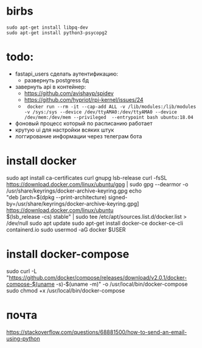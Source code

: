 # birbs


```
sudo apt-get install libpq-dev
sudo apt-get install python3-psycopg2
```


# todo:

- fastapi_users сделать аутентификацию:
  - развернуть postgress бд
- завернуть api в контейнер:
  - https://github.com/avishayp/spidev
  - https://github.com/hypriot/rpi-kernel/issues/24
  - ``` docker run --rm -it --cap-add ALL -v /lib/modules:/lib/modules -v /sys:/sys --device /dev/ttyAMA0:/dev/ttyAMA0 --device /dev/mem:/dev/mem --privileged  --entrypoint bash ubuntu:18.04```
- фоновый процесс который по расписанию работает
- крутую ui для настройки всяких штук
- логгирование информации через телеграм бота




# install docker
sudo apt install ca-certificates curl gnupg lsb-release
curl -fsSL https://download.docker.com/linux/ubuntu/gpg | sudo gpg --dearmor -o /usr/share/keyrings/docker-archive-keyring.gpg
echo \
  "deb [arch=$(dpkg --print-architecture) signed-by=/usr/share/keyrings/docker-archive-keyring.gpg] https://download.docker.com/linux/ubuntu \
  $(lsb_release -cs) stable" | sudo tee /etc/apt/sources.list.d/docker.list > /dev/null
sudo apt update
sudo apt-get install docker-ce docker-ce-cli containerd.io
sudo usermod -aG docker $USER

# install docker-compose
sudo curl -L "https://github.com/docker/compose/releases/download/v2.0.1/docker-compose-$(uname -s)-$(uname -m)" -o /usr/local/bin/docker-compose
sudo chmod +x /usr/local/bin/docker-compose


# почта

https://stackoverflow.com/questions/68881500/how-to-send-an-email-using-python